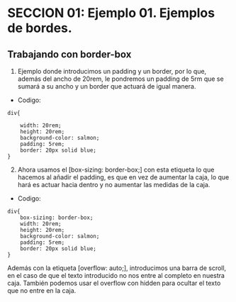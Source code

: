 # SECCION 01: Ejemplo 01. Ejemplos de bordes.
## Trabajando con border-box 
1. Ejemplo donde introducimos un padding y un border, por lo que, además del ancho de 20rem,
le pondremos un padding de 5rm que se sumará a su ancho y un border que actuará de igual manera.
- Codigo:
```
div{
    
    width: 20rem;
    height: 20rem;
    background-color: salmon; 
    padding: 5rem;
    border: 20px solid blue;    
}
```
2. Ahora usamos el  [box-sizing: border-box;] con esta etiqueta lo que hacemos al añadir el padding,
es que en vez de aumentar la caja, lo que hará es actuar hacia dentro y no aumentar las medidas de la 
caja.

- Codigo:
``` 
div{
    box-sizing: border-box;
    width: 20rem;
    height: 20rem;
    background-color: salmon; 
    padding: 5rem;
    border: 20px solid blue; 
}
```
Además con la etiqueta [overflow: auto;], introducimos una barra de scroll, en el caso de que el 
texto introducido no nos entre al completo en nuestra caja. También podemos usar el overflow con 
hidden para ocultar el texto que no entre en la caja.


